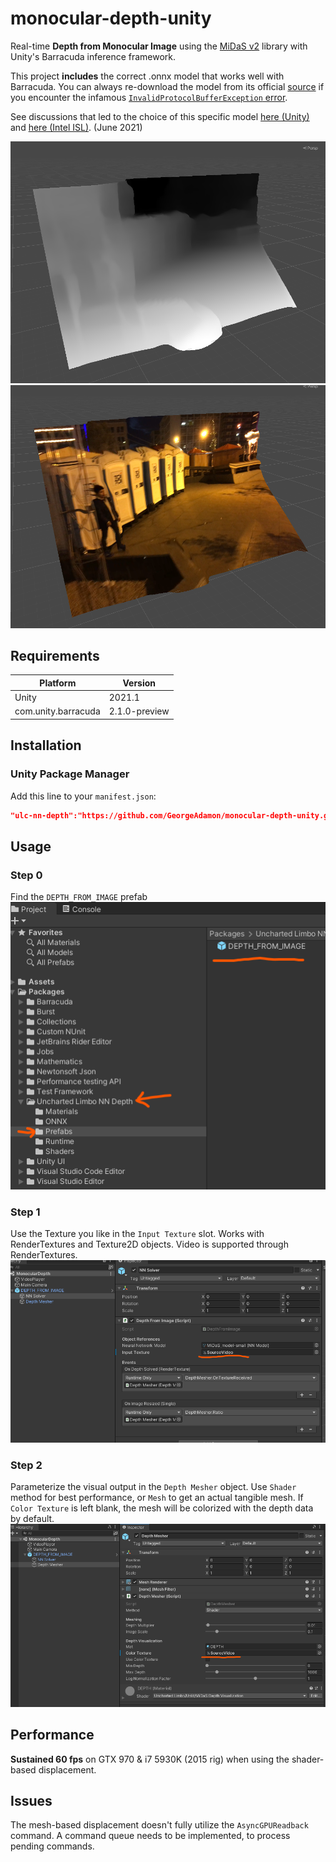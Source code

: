 # monocular-depth-unity
 Real-time **Depth from Monocular Image** using the [MiDaS v2](https://github.com/intel-isl/MiDaS) library with Unity's Barracuda inference framework.  
 
 This project **includes** the correct .onnx model that works well with Barracuda. You can always re-download the model from its official [source](https://github.com/intel-isl/MiDaS/releases/download/v2_1/model-small.onnx) if you encounter the infamous [`InvalidProtocolBufferException` error](https://github.com/Unity-Technologies/barracuda-release/issues/143).
 
 See discussions that led to the choice of this specific model [here (Unity)](https://github.com/Unity-Technologies/barracuda-release/issues/187#issuecomment-856702114) and [here (Intel ISL)](https://github.com/intel-isl/MiDaS/issues/113#issuecomment-856693837). (June 2021)

![](img/example_01.png)
![](img/example_02.png)

## Requirements
|Platform|Version|
---|---
|Unity|2021.1|
|com.unity.barracuda|2.1.0-preview|

## Installation

### Unity Package Manager
Add this line to your `manifest.json`:
```json
"ulc-nn-depth":"https://github.com/GeorgeAdamon/monocular-depth-unity.git?path=/MonocularDepthBarracuda/Packages/DepthFromImage#main",
```

## Usage
### Step 0
Find the `DEPTH_FROM_IMAGE` prefab  
![](img/step0.png)

### Step 1
Use the Texture you like in the `Input Texture` slot. Works with RenderTextures and Texture2D objects. Video is supported through RenderTextures.  
![](img/step1.png)

### Step 2
Parameterize the visual output in the `Depth Mesher` object. Use `Shader` method for best performance, or `Mesh` to get an actual tangible mesh.
If `Color Texture` is left blank, the mesh will be colorized with the depth data by default.  
![](img/step2.png)

## Performance
**Sustained 60 fps** on GTX 970 & i7 5930K (2015 rig) when using the shader-based displacement.

## Issues
The mesh-based displacement doesn't fully utilize the `AsyncGPUReadback` command. A command queue needs to be implemented, to process pending commands.
